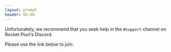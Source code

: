 ```yaml
---
layout: prompt
header: Uh-Oh
---
```


Unfortunately, we recommend that you seek help in the `#support` channel on Rocket Pool's Discord.

Please use the link below to join.
